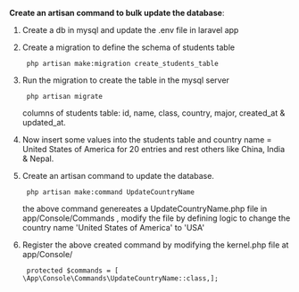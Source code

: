 **Create an artisan command to bulk update the database**:
1. Create a db in mysql and update the .env file in laravel app

2. Create a migration to define the schema of students table

        php artisan make:migration create_students_table

3. Run the migration to create the table in the mysql server
        
        php artisan migrate
    
    columns of students table: id, name, class, country, major, created_at & updated_at.

4. Now insert some values into the students table and country name = United States of America for 20 entries and rest others like China, India & Nepal.
    
5. Create an artisan command to update the database.

        php artisan make:command UpdateCountryName

    the above command genereates a UpdateCountryName.php file in app/Console/Commands , modify the file by defining logic to change the country name 'United States of America' to 'USA'

6. Register the above created command by modifying the kernel.php file at app/Console/ 

        protected $commands = [ \App\Console\Commands\UpdateCountryName::class,];

   
